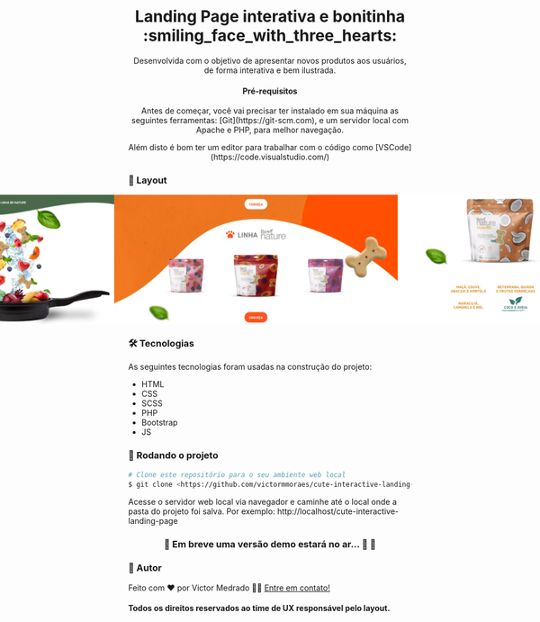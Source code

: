 <h1 align="center">
    Landing Page interativa e bonitinha :smiling_face_with_three_hearts:
</h1>

<p align="center" id="objetivo">Desenvolvida com o objetivo de apresentar novos produtos aos usuários, de forma interativa e bem ilustrada.</p>

<h4 align="center" id="requisitos"> Pré-requisitos </h4>

<p align="center">Antes de começar, você vai precisar ter instalado em sua máquina as seguintes ferramentas:
[Git](https://git-scm.com), e um servidor local com Apache e PHP, para melhor navegação. </p>

<p align="center">
Além disto é bom ter um editor para trabalhar com o código como [VSCode](https://code.visualstudio.com/)
</p>

### :camera_flash: Layout

<div align="center" style="display: flex; align-items: flex-start; justify-content: center;">
   <img alt="Captura de tela da aplicação" src="assets/lp1.webp">
   <img alt="Captura de tela da aplicação" src="assets/lp2.webp">
   <img alt="Captura de tela da aplicação" src="assets/lp3.webp">
   
   <a href="https://user-images.githubusercontent.com/47145180/214329525-f0a685b6-5e08-47c3-a588-75b1477ccc6a.mp4">
      Assista à captura de tela
   </a>

</div>

### 🛠 Tecnologias

As seguintes tecnologias foram usadas na construção do projeto:

- HTML
- CSS
- SCSS
- PHP
- Bootstrap
- JS

### 🎲 Rodando o projeto

```bash
# Clone este repositório para o seu ambiente web local
$ git clone <https://github.com/victormmoraes/cute-interactive-landing-page.git>
```
Acesse o servidor web local via navegador e caminhe até o local onde a pasta do projeto foi salva. Por exemplo: http://localhost/cute-interactive-landing-page

<h3 align="center"> 
	🚧 Em breve uma versão demo estará no ar... 🚀 🚧
</h3>

### 🦸 Autor

Feito com ❤️ por Victor Medrado 👋🏽 [Entre em contato!](https://www.linkedin.com/in/victormedrado/)

#### Todos os direitos reservados ao time de UX responsável pelo layout.

